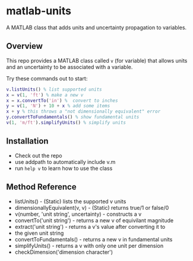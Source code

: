 # matlab-units

A MATLAB class that adds units and uncertainty propagation to variables.

## Overview

This repo provides a MATLAB class called `v` (for variable) that allows units and an uncertainty to be associated with a variable.

Try these commands out to start:

```matlab
v.listUnits() % list supported units
x = v(1, 'ft') % make a new v
x = x.convertTo('in') %  convert to inches
y = v(1, 'N') + 10 + x % add some items
x + y % this throws a "not dimensionally equivalent" error
y.convertToFundamentals() % show fundamental units
v(1, 'm/ft').simplifyUnits() % simplify units
```

## Installation

* Check out the repo
* use addpath to automatically include v.m
* run `help v` to learn how to use the class

## Method Reference

* listUnits() - (Static) lists the supported v units
* dimensionallyEquivalent(v, v) - (Static) returns true/1 or false/0
* v(number, 'unit string', uncertainty) - constructs a v
* convertTo('unit string') - returns a new v of equivilant magnitude
* extract('unit string') - returns a v's value after converting it to
* the given unit string
* convertToFundamentals() - returns a new v in fundamental units
* simplifyUnits() - returns a v with only one unit per dimension
* checkDimension('dimension character')
